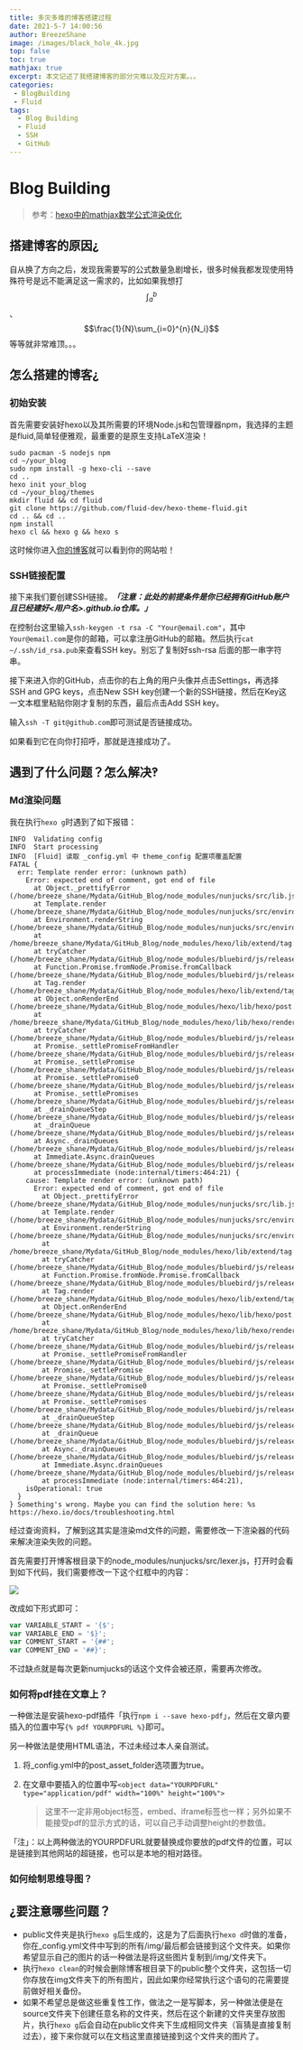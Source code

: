 ```yaml
---
title: 多灾多难的博客搭建过程
date: 2021-5-7 14:00:56
author: BreezeShane
image: /images/black_hole_4k.jpg
top: false
toc: true
mathjax: true
excerpt: 本文记述了我搭建博客的部分灾难以及应对方案。。。
categories: 
 - BlogBuilding
 - Fluid
tags:
  - Blog Building
  - Fluid
  - SSH
  - GitHub
---
```


# Blog Building

> 参考：[hexo中的mathjax数学公式渲染优化](https://wxwoo.top/2019/05/15/hexo-mathjax-renderer-optimization/)

## 搭建博客的原因¿

自从换了方向之后，发现我需要写的公式数量急剧增长，很多时候我都发现使用特殊符号是远不能满足这一需求的，比如如果我想打$$\int_a^b$$、$$\frac{1}{N}\sum_{i=0}^{n}{N_i}$$等等就非常难顶。。。

## 怎么搭建的博客¿

### 初始安装

首先需要安装好hexo以及其所需要的环境Node.js和包管理器npm，我选择的主题是fluid,简单轻便雅观，最重要的是原生支持LaTeX渲染！

```shell
sudo pacman -S nodejs npm
cd ~/your_blog
sudo npm install -g hexo-cli --save
cd ..
hexo init your_blog
cd ~/your_blog/themes
mkdir fluid && cd fluid
git clone https://github.com/fluid-dev/hexo-theme-fluid.git
cd .. && cd ..
npm install
hexo cl && hexo g && hexo s
```

这时候你进入[你的博客](localhost:4000)就可以看到你的网站啦！

### SSH链接配置

接下来我们要创建SSH链接。***「注意：此处的前提条件是你已经拥有GitHub账户且已经建好<用户名>.github.io仓库。」***

在控制台这里输入`ssh-keygen -t rsa -C "Your@email.com"`，其中`Your@email.com`是你的邮箱，可以拿注册GitHub的邮箱。然后执行`cat ~/.ssh/id_rsa.pub`来查看SSH key。别忘了复制好ssh-rsa 后面的那一串字符串。

接下来进入你的GitHub，点击你的右上角的用户头像并点击Settings，再选择SSH and GPG keys，点击New SSH key创建一个新的SSH链接，然后在Key这一文本框里粘贴你刚才复制的东西，最后点击Add SSH key。

输入`ssh -T git@github.com`即可测试是否链接成功。

如果看到它在向你打招呼，那就是连接成功了。

## 遇到了什么问题？怎么解决‽

### Md渲染问题

我在执行`hexo g`时遇到了如下报错：

```
INFO  Validating config
INFO  Start processing
INFO  [Fluid] 读取 _config.yml 中 theme_config 配置项覆盖配置
FATAL {
  err: Template render error: (unknown path)
    Error: expected end of comment, got end of file
      at Object._prettifyError (/home/breeze_shane/Mydata/GitHub_Blog/node_modules/nunjucks/src/lib.js:36:11)
      at Template.render (/home/breeze_shane/Mydata/GitHub_Blog/node_modules/nunjucks/src/environment.js:538:21)
      at Environment.renderString (/home/breeze_shane/Mydata/GitHub_Blog/node_modules/nunjucks/src/environment.js:380:17)
      at /home/breeze_shane/Mydata/GitHub_Blog/node_modules/hexo/lib/extend/tag.js:236:16
      at tryCatcher (/home/breeze_shane/Mydata/GitHub_Blog/node_modules/bluebird/js/release/util.js:16:23)
      at Function.Promise.fromNode.Promise.fromCallback (/home/breeze_shane/Mydata/GitHub_Blog/node_modules/bluebird/js/release/promise.js:209:30)
      at Tag.render (/home/breeze_shane/Mydata/GitHub_Blog/node_modules/hexo/lib/extend/tag.js:235:20)
      at Object.onRenderEnd (/home/breeze_shane/Mydata/GitHub_Blog/node_modules/hexo/lib/hexo/post.js:297:22)
      at /home/breeze_shane/Mydata/GitHub_Blog/node_modules/hexo/lib/hexo/render.js:79:21
      at tryCatcher (/home/breeze_shane/Mydata/GitHub_Blog/node_modules/bluebird/js/release/util.js:16:23)
      at Promise._settlePromiseFromHandler (/home/breeze_shane/Mydata/GitHub_Blog/node_modules/bluebird/js/release/promise.js:547:31)
      at Promise._settlePromise (/home/breeze_shane/Mydata/GitHub_Blog/node_modules/bluebird/js/release/promise.js:604:18)
      at Promise._settlePromise0 (/home/breeze_shane/Mydata/GitHub_Blog/node_modules/bluebird/js/release/promise.js:649:10)
      at Promise._settlePromises (/home/breeze_shane/Mydata/GitHub_Blog/node_modules/bluebird/js/release/promise.js:729:18)
      at _drainQueueStep (/home/breeze_shane/Mydata/GitHub_Blog/node_modules/bluebird/js/release/async.js:93:12)
      at _drainQueue (/home/breeze_shane/Mydata/GitHub_Blog/node_modules/bluebird/js/release/async.js:86:9)
      at Async._drainQueues (/home/breeze_shane/Mydata/GitHub_Blog/node_modules/bluebird/js/release/async.js:102:5)
      at Immediate.Async.drainQueues (/home/breeze_shane/Mydata/GitHub_Blog/node_modules/bluebird/js/release/async.js:15:14)
      at processImmediate (node:internal/timers:464:21) {
    cause: Template render error: (unknown path)
      Error: expected end of comment, got end of file
        at Object._prettifyError (/home/breeze_shane/Mydata/GitHub_Blog/node_modules/nunjucks/src/lib.js:36:11)
        at Template.render (/home/breeze_shane/Mydata/GitHub_Blog/node_modules/nunjucks/src/environment.js:538:21)
        at Environment.renderString (/home/breeze_shane/Mydata/GitHub_Blog/node_modules/nunjucks/src/environment.js:380:17)
        at /home/breeze_shane/Mydata/GitHub_Blog/node_modules/hexo/lib/extend/tag.js:236:16
        at tryCatcher (/home/breeze_shane/Mydata/GitHub_Blog/node_modules/bluebird/js/release/util.js:16:23)
        at Function.Promise.fromNode.Promise.fromCallback (/home/breeze_shane/Mydata/GitHub_Blog/node_modules/bluebird/js/release/promise.js:209:30)
        at Tag.render (/home/breeze_shane/Mydata/GitHub_Blog/node_modules/hexo/lib/extend/tag.js:235:20)
        at Object.onRenderEnd (/home/breeze_shane/Mydata/GitHub_Blog/node_modules/hexo/lib/hexo/post.js:297:22)
        at /home/breeze_shane/Mydata/GitHub_Blog/node_modules/hexo/lib/hexo/render.js:79:21
        at tryCatcher (/home/breeze_shane/Mydata/GitHub_Blog/node_modules/bluebird/js/release/util.js:16:23)
        at Promise._settlePromiseFromHandler (/home/breeze_shane/Mydata/GitHub_Blog/node_modules/bluebird/js/release/promise.js:547:31)
        at Promise._settlePromise (/home/breeze_shane/Mydata/GitHub_Blog/node_modules/bluebird/js/release/promise.js:604:18)
        at Promise._settlePromise0 (/home/breeze_shane/Mydata/GitHub_Blog/node_modules/bluebird/js/release/promise.js:649:10)
        at Promise._settlePromises (/home/breeze_shane/Mydata/GitHub_Blog/node_modules/bluebird/js/release/promise.js:729:18)
        at _drainQueueStep (/home/breeze_shane/Mydata/GitHub_Blog/node_modules/bluebird/js/release/async.js:93:12)
        at _drainQueue (/home/breeze_shane/Mydata/GitHub_Blog/node_modules/bluebird/js/release/async.js:86:9)
        at Async._drainQueues (/home/breeze_shane/Mydata/GitHub_Blog/node_modules/bluebird/js/release/async.js:102:5)
        at Immediate.Async.drainQueues (/home/breeze_shane/Mydata/GitHub_Blog/node_modules/bluebird/js/release/async.js:15:14)
        at processImmediate (node:internal/timers:464:21),
    isOperational: true
  }
} Something's wrong. Maybe you can find the solution here: %s https://hexo.io/docs/troubleshooting.html
```

经过查询资料，了解到这其实是渲染md文件的问题，需要修改一下渲染器的代码来解决渲染失败的问题。

首先需要打开博客根目录下的node_modules/nunjucks/src/lexer.js，打开时会看到如下代码，我们需要修改一下这个红框中的内容：

![](/images/2021-05-07_14-28.png)

改成如下形式即可：

```javascript
var VARIABLE_START = '{$';
var VARIABLE_END = '$}';
var COMMENT_START = '{##';
var COMMENT_END = '##}';
```

不过缺点就是每次更新numjucks的话这个文件会被还原，需要再次修改。

### 如何将pdf挂在文章上？

一种做法是安装hexo-pdf插件「执行`npm i --save hexo-pdf`」，然后在文章内要插入的位置中写`{% pdf YOURPDFURL %}`即可。

另一种做法是使用HTML语法，不过未经过本人亲自测试。

1. 将_config.yml中的post_asset_folder选项置为true。

2. 在文章中要插入的位置中写`<object data="YOURPDFURL" type="application/pdf" width="100%" height="100%">`

   > 这里不一定非用object标签，embed、iframe标签也一样；另外如果不能接受pdf的显示方式的话，可以自己手动调整height的参数值。

「注」：以上两种做法的YOURPDFURL就要替换成你要放的pdf文件的位置，可以是链接到其他网站的超链接，也可以是本地的相对路径。

### 如何绘制思维导图？



## ¿要注意哪些问题？

- public文件夹是执行`hexo g`后生成的，这是为了后面执行`hexo d`时做的准备，你在_config.yml文件中写到的所有/img/最后都会链接到这个文件夹。如果你希望显示自己的图片的话一种做法是将这些图片复制到/img/文件夹下。
- 执行`hexo clean`的时候会删除博客根目录下的public整个文件夹，这包括一切你存放在img文件夹下的所有图片，因此如果你经常执行这个语句的花需要提前做好相关备份。
- 如果不希望总是做这些重复性工作，做法之一是写脚本，另一种做法便是在source文件夹下创建任意名称的文件夹，然后在这个新建的文件夹里存放图片，执行`hexo g`后会自动在public文件夹下生成相同文件夹（盲猜是直接复制过去），接下来你就可以在文档这里直接链接到这个文件夹的图片了。
